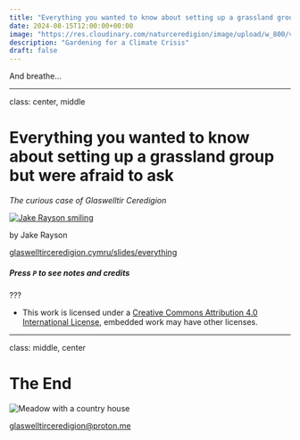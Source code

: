 ```yaml
---
title: "Everything you wanted to know about setting up a grassland group but were afraid to ask"
date: 2024-08-15T12:00:00+00:00
image: "https://res.cloudinary.com/naturceredigion/image/upload/w_800/v1721069713/240627-wwbic-meadow-id-llangeitho-tregaron.jpg"
description: "Gardening for a Climate Crisis"
draft: false
---
```


And breathe…

---

class: center, middle

# Everything you wanted to know about setting up a grassland group but were afraid to ask

_The curious case of Glaswelltir Ceredigion_

[![Jake Rayson smiling](https://res.cloudinary.com/growdigital/image/upload/w_100,h_100,c_thumb,g_face,r_max/v1572195912/jake-askance.png)](/)

by Jake Rayson

[glaswelltirceredigion.cymru/slides/everything](https://glaswelltirceredigion.cymru/slides/everything/)

##### Press `P` to see notes and credits

???

* This work is licensed under a [Creative Commons Attribution 4.0 International License](http://creativecommons.org/licenses/by/4.0/), embedded work may have other licenses.

---

class: middle, center

# The End

![Meadow with a country house](https://res.cloudinary.com/naturceredigion/image/upload/w_340/v1721731751/240720-llanerchaeron-meadow-house.webp)

<glaswelltirceredigion@proton.me>


